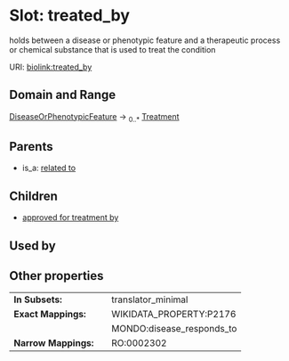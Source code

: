 
# Slot: treated_by


holds between a disease or phenotypic feature and a therapeutic process or chemical substance that is used to treat the condition

URI: [biolink:treated_by](https://w3id.org/biolink/vocab/treated_by)


## Domain and Range

[DiseaseOrPhenotypicFeature](DiseaseOrPhenotypicFeature.md) &#8594;  <sub>0..*</sub> [Treatment](Treatment.md)

## Parents

 *  is_a: [related to](related_to.md)

## Children

 *  [approved for treatment by](approved_for_treatment_by.md)

## Used by


## Other properties

|  |  |  |
| --- | --- | --- |
| **In Subsets:** | | translator_minimal |
| **Exact Mappings:** | | WIKIDATA_PROPERTY:P2176 |
|  | | MONDO:disease_responds_to |
| **Narrow Mappings:** | | RO:0002302 |

